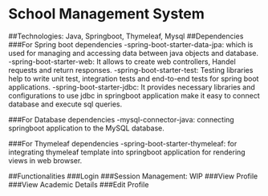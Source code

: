 # School Management System 
##Technologies: Java, Springboot, Thymeleaf, Mysql
##Dependencies  
###For Spring boot dependencies
-spring-boot-starter-data-jpa: which is used for managing and accessing data between java objects and database.
-spring-boot-starter-web: It allows to create web controllers, Handel requests and return responses.
-spring-boot-starter-test: Testing libraries help to write unit test, integration tests and end-to-end tests for spring boot applications.
-spring-boot-starter-jdbc: It provides necessary libraries and configurations to use jdbc in springboot application make it easy to connect database and execute sql queries.

###For Database dependencies
	-mysql-connector-java: connecting springboot application to the MySQL database.

###For Thymeleaf dependencies
	-spring-boot-starter-thymeleaf: for integrating thymeleaf template into springboot application for rendering views in web browser.


##Functionalities
###Login
###Session Management: WIP 
	###View Profile
	###View Academic Details
	###Edit Profile	
